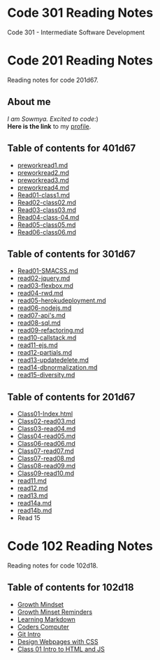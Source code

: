 # Code 301 Reading Notes
Code 301 - Intermediate Software Development

# Code 201 Reading Notes

Reading notes for code 201d67.


## About me

*I am Sowmya. Excited to code*:) <br>
**Here is the link** to my [profile](https://sowmyabillakanti.github.io/reading-notes/).

## Table of contents for 401d67
* [preworkread1.md](401/preworkread1.md)
* [preworkread2.md](401/preworkread2.md)
* [preworkread3.md](401/preworkread3.md)
* [preworkread4.md](401/preworkread4.md)
* [Read01-class1.md](401/read01-class1.md)
* [Read02-class02.md](401/read02-class02.md)
* [Read03-class03.md](401/read03-class03.md)
* [Read04-class-04.md](401/read04-class-04.md)
* [Read05-class05.md](401/read05-class05.md)
* [Read06-class06.md](401/read06-class06.md)




## Table of contents for 301d67
* [Read01-SMACSS.md](301/read01-smacss.md)
* [read02-jquery.md](301/read02-jquery.md)
* [read03-flexbox.md](301/read03-flexbox.md)
* [read04-rwd.md](301/read04-rwd.md)
* [read05-herokudeployment.md](301/read05-herokudeployment.md)
* [read06-nodejs.md](301/read06-nodejs.md)
* [read07-api's.md](301/read07-api's.md)
* [read08-sql.md](301/read08-sql.md)
* [read09-refactoring.md](301/read09-refactoring.md)
* [read10-callstack.md](301/read10-callstack.md)
* [read11-ejs.md](301/read11-ejs.md)
* [read12-partials.md](301/read12-partials.md)
* [read13-updatedelete.md](301/read13-updatedelete.md)
* [read14-dbnormalization.md](301/read14-dbnormalization.md)
* [read15-diversity.md](301/read15-diversity.md)


## Table of contents for 201d67
* [Class01-Index.html](201/class01-index.html)
* [Class02-read03.md](201/read03.md)
* [Class03-read04.md](201/read04.md)
* [Class04-read05.md](201/read05.md)
* [Class06-read06.md](201/read06.md)
* [Class07-read07.md](201/read07.md)
* [Class07-read08.md](201/read08.md)
* [Class08-read09.md](201/read09.md)
* [Class09-read10.md](201/read10.md)
* [read11.md](201/read11.md)
* [read12.md](201/read12.md)
* [read13.md](201/read13.md)
* [read14a.md](201/read14a.md)
* [read14b.md](201/read14b.md)
* Read 15

# Code 102 Reading Notes

Reading notes for code 102d18.

## Table of contents for 102d18
* [Growth Mindset](GrowthMindset.md)
* [Growth Minset Reminders](GrowthMindsetReminders.md)
* [Learning Markdown](LearningMarkdown.md)
* [Coders Computer](CodersComputer.md)
* [Git Intro](GitIntro.md)
* [Design Webpages with CSS](designwebpageswithcss.md)
* [ Class 01 Intro to HTML and JS](class-01.md)
